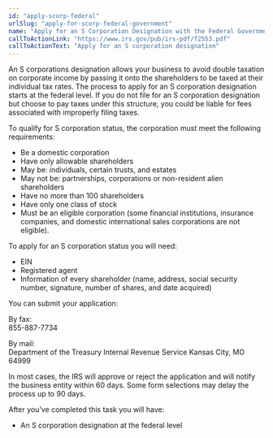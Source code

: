 ```yaml
---
id: "apply-scorp-federal"
urlSlug: "apply-for-scorp-federal-government"
name: "Apply for an S Corporation Designation with the Federal Government"
callToActionLink: "https://www.irs.gov/pub/irs-pdf/f2553.pdf"
callToActionText: "Apply for an S corporation designation"
---
```


An S corporations designation allows your business to avoid double taxation on corporate income by passing it onto the shareholders to be taxed at their individual tax rates. The process to apply for an S corporation designation starts at the federal level. If you do not file for an S corporation designation but choose to pay taxes under this structure, you could be liable for fees associated with improperly filing taxes.

To qualify for S corporation status, the corporation must meet the following requirements:
- Be a domestic corporation
- Have only allowable shareholders
- May be: individuals, certain trusts, and estates
- May not be: partnerships, corporations or non-resident alien shareholders
- Have no more than 100 shareholders
- Have only one class of stock
- Must be an eligible corporation (some financial institutions, insurance companies, and domestic international sales corporations are not eligible).

To apply for an S corporation status you will need:
- EIN
- Registered agent
- Information of every shareholder (name, address, social security number, signature, number of shares, and date acquired)
 
You can submit your application:

By fax:  
855-887-7734

By mail:  
Department of the Treasury 
Internal Revenue Service 
Kansas City, MO 64999 
 
In most cases, the IRS will approve or reject the application and will notify the business entity within 60 days. Some form selections may delay the process up to 90 days.
 
After you’ve completed this task you will have:
- An S corporation designation at the federal level
